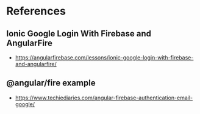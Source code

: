 # References

## Ionic Google Login With Firebase and AngularFire

- https://angularfirebase.com/lessons/ionic-google-login-with-firebase-and-angularfire/

## @angular/fire example

- https://www.techiediaries.com/angular-firebase-authentication-email-google/